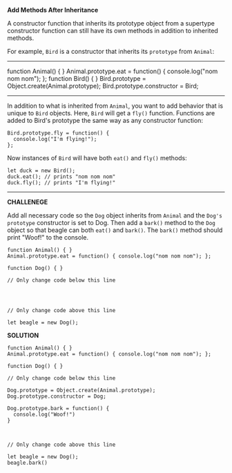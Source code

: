 **Add Methods After Inheritance**


A constructor function that inherits its prototype object from a supertype constructor function can still have its own methods in addition to inherited methods.

For example, `Bird` is a constructor that inherits its `prototype` from `Animal`:

***
function Animal() { }
Animal.prototype.eat = function() {
  console.log("nom nom nom");
};
function Bird() { }
Bird.prototype = Object.create(Animal.prototype);
Bird.prototype.constructor = Bird;
***


In addition to what is inherited from `Animal`, you want to add behavior that is unique to `Bird` objects. Here, `Bird` will get a `fly()` function. Functions are added to Bird's prototype the same way as any constructor function:

```
Bird.prototype.fly = function() {
  console.log("I'm flying!");
};
```

Now instances of `Bird` will have both `eat()` and `fly()` methods:

```
let duck = new Bird();
duck.eat(); // prints "nom nom nom"
duck.fly(); // prints "I'm flying!"
```

---------------------

**CHALLENEGE**

Add all necessary code so the `Dog` object inherits from `Animal` and the `Dog's` `prototype` constructor is set to Dog. Then add a `bark()` method to the `Dog` object so that beagle can both `eat()` and `bark()`. The `bark()` method should print "Woof!" to the console.


```
function Animal() { }
Animal.prototype.eat = function() { console.log("nom nom nom"); };

function Dog() { }

// Only change code below this line




// Only change code above this line

let beagle = new Dog();

```

**SOLUTION**

```
function Animal() { }
Animal.prototype.eat = function() { console.log("nom nom nom"); };

function Dog() { }

// Only change code below this line

Dog.prototype = Object.create(Animal.prototype);
Dog.prototype.constructor = Dog;

Dog.prototype.bark = function() {
  console.log("Woof!")
}



// Only change code above this line

let beagle = new Dog();
beagle.bark()
```
